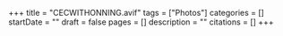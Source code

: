 +++
title = "CECWITHONNING.avif"
tags = ["Photos"]
categories = []
startDate = ""
draft = false
pages = []
description = ""
citations = []
+++
